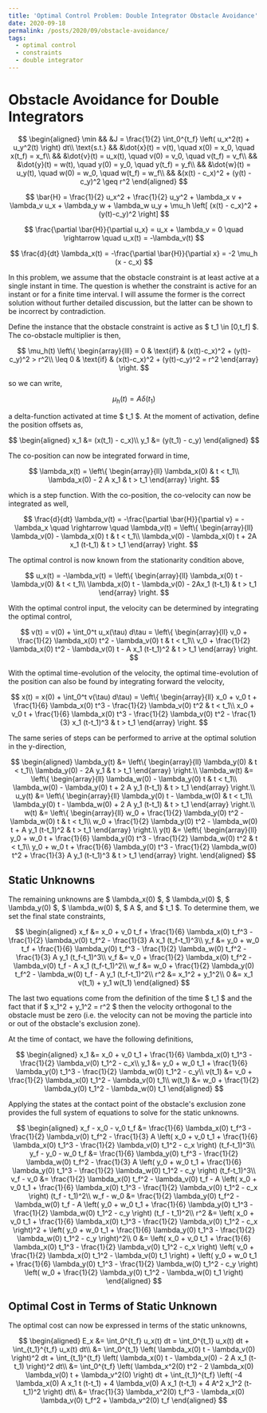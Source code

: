 ```yaml
---
title: 'Optimal Control Problem: Double Integrator Obstacle Avoidance'
date: 2020-09-18
permalink: /posts/2020/09/obstacle-avoidance/
tags:
  - optimal control
  - constraints
  - double integrator
---
```


# Obstacle Avoidance for Double Integrators

$$
  \begin{aligned}
    \min && &J = \frac{1}{2} \int_0^{t_f} \left( u_x^2(t) + u_y^2(t) \right) dt\\
    \text{s.t.} && &\dot{x}(t) = v(t), \quad x(0) = x_0, \quad x(t_f) = x_f\\
    && &\dot{v}(t) = u_x(t), \quad v(0) = v_0, \quad v(t_f) = v_f\\
    && &\dot{y}(t) = w(t), \quad y(0) = y_0, \quad y(t_f) = y_f\\
    && &\dot{w}(t) = u_y(t), \quad w(0) = w_0, \quad w(t_f) = w_f\\
    && &(x(t) - c_x)^2 + (y(t) - c_y)^2 \geq r^2
  \end{aligned}
$$

$$
  \bar{H} = \frac{1}{2} u_x^2 + \frac{1}{2} u_y^2 + \lambda_x v + \lambda_v u_x + \lambda_y w + \lambda_w u_y + \mu_h \left[ (x(t) - c_x)^2 + (y(t)-c_y)^2 \right]
$$

$$
  \frac{\partial \bar{H}}{\partial u_x} = u_x + \lambda_v = 0 \quad \rightarrow \quad u_x(t) = -\lambda_v(t)
$$

$$
  \frac{d}{dt} \lambda_x(t) = -\frac{\partial \bar{H}}{\partial x} = -2 \mu_h (x - c_x)
$$

In this problem, we assume that the obstacle constraint is at least active at a single instant in time.
The question is whether the constraint is active for an instant or for a finite time interval.
I will assume the former is the correct solution without further detailed discussion, but the latter can be shown to be incorrect by contradiction.

Define the instance that the obstacle constraint is active as \$ t_1 \in [0,t_f] \$.
The co-obstacle multiplier is then,

$$
  \mu_h(t) \left\{ \begin{array}{lll}
    = 0 & \text{if} & (x(t)-c_x)^2 + (y(t)-c_y)^2 > r^2\\
    \leq 0 & \text{if} & (x(t)-c_x)^2 + (y(t)-c_y)^2 = r^2
  \end{array} \right.
$$

so we can write,

$$
  \mu_h(t) = A \delta(t_1)
$$

a delta-function activated at time \$ t_1 \$.
At the moment of activation, define the position offsets as,

$$
  \begin{aligned}
    x_1 &= (x(t_1) - c_x)\\
    y_1 &= (y(t_1) - c_y)
  \end{aligned}
$$

The co-position can now be integrated forward in time,

$$
  \lambda_x(t) = \left\{ \begin{array}{ll}
    \lambda_x(0) & t < t_1\\
    \lambda_x(0) - 2 A x_1 & t > t_1
  \end{array} \right.
$$

which is a step function.
With the co-position, the co-velocity can now be integrated as well,

$$
  \frac{d}{dt} \lambda_v(t) = -\frac{\partial \bar{H}}{\partial v} = -\lambda_x \quad \rightarrow \quad \lambda_v(t) = \left\{ \begin{array}{ll}
    \lambda_v(0) - \lambda_x(0) t & t < t_1\\
    \lambda_v(0) - \lambda_x(0) t + 2A x_1 (t-t_1) & t > t_1
  \end{array} \right.
$$

The optimal control is now known from the stationarity condition above,

$$
  u_x(t) = -\lambda_v(t) = \left\{ \begin{array}{ll}
    \lambda_x(0) t - \lambda_v(0) & t < t_1\\
    \lambda_x(0) t - \lambda_v(0) - 2Ax_1 (t-t_1) & t > t_1
  \end{array} \right.
$$

With the optimal control input, the velocity can be determined by integrating the optimal control,

$$
  v(t) = v(0) + \int_0^t u_x(\tau) d\tau = \left\{ \begin{array}{ll}
    v_0 + \frac{1}{2} \lambda_x(0) t^2 - \lambda_v(0) t & t < t_1\\
    v_0 + \frac{1}{2} \lambda_x(0) t^2 - \lambda_v(0) t - A x_1 (t-t_1)^2 & t > t_1
  \end{array} \right.
$$

With the optimal time-evolution of the velocity, the optimal time-evolution of the position can also be found by integrating forward the velocity,

$$
  x(t) = x(0) + \int_0^t v(\tau) d\tau) = \left\{ \begin{array}{ll}
    x_0 + v_0 t + \frac{1}{6} \lambda_x(0) t^3 - \frac{1}{2} \lambda_v(0) t^2 & t < t_1\\
    x_0 + v_0 t + \frac{1}{6} \lambda_x(0) t^3 - \frac{1}{2} \lambda_v(0) t^2 - \frac{1}{3} x_1 (t-t_1)^3 & t > t_1
  \end{array} \right.
$$

The same series of steps can be performed to arrive at the optimal solution in the y-direction,

$$
  \begin{aligned}
    \lambda_y(t) &= \left\{ \begin{array}{ll}
      \lambda_y(0) & t < t_1\\
      \lambda_y(0) - 2A y_1 & t > t_1
    \end{array} \right.\\
    \lambda_w(t) &= \left\{ \begin{array}{ll}
      \lambda_w(0) - \lambda_y(0) t & t < t_1\\
      \lambda_w(0) - \lambda_y(0) t + 2 A y_1 (t-t_1) & t > t_1
    \end{array} \right.\\
    u_y(t) &= \left\{ \begin{array}{ll}
      \lambda_y(0) t - \lambda_w(0) & t < t_1\\
      \lambda_y(0) t - \lambda_w(0) + 2 A y_1 (t-t_1) & t > t_1
    \end{array} \right.\\
    w(t) &= \left\{ \begin{array}{ll}
      w_0 + \frac{1}{2} \lambda_y(0) t^2 - \lambda_w(0) t & t < t_1\\
      w_0 + \frac{1}{2} \lambda_y(0) t^2 - \lambda_w(0) t + A y_1 (t-t_1)^2 & t > t_1
    \end{array} \right.\\
    y(t) &= \left\{ \begin{array}{ll}
      y_0 + w_0 t + \frac{1}{6} \lambda_y(0) t^3 - \frac{1}{2} \lambda_w(0) t^2 & t < t_1\\
      y_0 + w_0 t + \frac{1}{6} \lambda_y(0) t^3 - \frac{1}{2} \lambda_w(0) t^2 + \frac{1}{3} A y_1 (t-t_1)^3 & t > t_1
    \end{array} \right.
  \end{aligned}
$$ 

## Static Unknowns

The remaining unknowns are \$ \lambda_x(0) \$, \$ \lambda_v(0) \$, \$ \lambda_y(0) \$, \$ \lambda_w(0) \$, \$ A \$, and \$ t_1 \$.
To determine them, we set the final state constraints,

$$
  \begin{aligned}
    x_f &= x_0 + v_0 t_f + \frac{1}{6} \lambda_x(0) t_f^3 - \frac{1}{2} \lambda_v(0) t_f^2 - \frac{1}{3} A x_1 (t_f-t_1)^3\\
    y_f &= y_0 + w_0 t_f + \frac{1}{6} \lambda_y(0) t_f^3 - \frac{1}{2} \lambda_w(0) t_f^2 - \frac{1}{3} A y_1 (t_f-t_1)^3\\
    v_f &= v_0 + \frac{1}{2} \lambda_x(0) t_f^2 - \lambda_v(0) t_f - A x_1 (t_f-t_1)^2\\
    w_f &= w_0 + \frac{1}{2} \lambda_y(0) t_f^2 - \lambda_w(0) t_f - A y_1 (t_f-t_1)^2\\
    r^2 &= x_1^2 + y_1^2\\
    0 &= x_1 v(t_1) + y_1 w(t_1)
  \end{aligned}
$$

The last two equations come from the definition of the time \$ t_1 \$ and the fact that if \$ x_1^2 + y_1^2 = r^2 \$ then the velocity orthogonal to the obstacle must be zero (i.e. the velocity can not be moving the particle into or out of the obstacle's exclusion zone).

At the time of contact, we have the following definitions,

$$
  \begin{aligned}
    x_1 &= x_0 + v_0 t_1 + \frac{1}{6} \lambda_x(0) t_1^3 - \frac{1}{2} \lambda_v(0) t_1^2 - c_x\\
    y_1 &= y_0 + w_0 t_1 + \frac{1}{6} \lambda_y(0) t_1^3 - \frac{1}{2} \lambda_w(0) t_1^2 - c_y\\
    v(t_1) &= v_0 + \frac{1}{2} \lambda_x(0) t_1^2 - \lambda_v(0) t_1\\
    w(t_1) &= w_0 + \frac{1}{2} \lambda_y(0) t_1^2 - \lambda_w(0) t_1
  \end{aligned}
$$

Applying the states at the contact point of the obstacle's exclusion zone provides the full system of equations to solve for the static unknowns.

$$
  \begin{aligned}
    x_f - x_0 - v_0 t_f &= \frac{1}{6} \lambda_x(0) t_f^3 - \frac{1}{2} \lambda_v(0) t_f^2 - \frac{1}{3} A \left( x_0 + v_0 t_1 + \frac{1}{6} \lambda_x(0) t_1^3 - \frac{1}{2} \lambda_v(0) t_1^2 - c_x \right) (t_f-t_1)^3\\
    y_f - y_0 - w_0 t_f &= \frac{1}{6} \lambda_y(0) t_f^3 - \frac{1}{2} \lambda_w(0) t_f^2 - \frac{1}{3} A \left( y_0 + w_0 t_1 + \frac{1}{6} \lambda_y(0) t_1^3 - \frac{1}{2} \lambda_w(0) t_1^2 - c_y \right) (t_f-t_1)^3\\
    v_f - v_0 &= \frac{1}{2} \lambda_x(0) t_f^2 - \lambda_v(0) t_f - A \left( x_0 + v_0 t_1 + \frac{1}{6} \lambda_x(0) t_1^3 - \frac{1}{2} \lambda_v(0) t_1^2 - c_x \right) (t_f - t_1)^2\\
    w_f - w_0 &= \frac{1}{2} \lambda_y(0) t_f^2 - \lambda_w(0) t_f - A \left( y_0 + w_0 t_1 + \frac{1}{6} \lambda_y(0) t_1^3 - \frac{1}{2} \lambda_w(0) t_1^2 - c_y \right) (t_f - t_1)^2\\
    r^2 &= \left( x_0 + v_0 t_1 + \frac{1}{6} \lambda_x(0) t_1^3 - \frac{1}{2} \lambda_v(0) t_1^2 - c_x \right)^2 + \left( y_0 + w_0 t_1 + \frac{1}{6} \lambda_y(0) t_1^3 - \frac{1}{2} \lambda_w(0) t_1^2 - c_y \right)^2\\
    0 &= \left( x_0 + v_0 t_1 + \frac{1}{6} \lambda_x(0) t_1^3 - \frac{1}{2} \lambda_v(0) t_1^2 - c_x \right) \left( v_0 + \frac{1}{2} \lambda_x(0) t_1^2 - \lambda_v(0) t_1 \right) + \left( y_0 + w_0 t_1 + \frac{1}{6} \lambda_y(0) t_1^3 - \frac{1}{2} \lambda_w(0) t_1^2 - c_y \right) \left( w_0 + \frac{1}{2} \lambda_y(0) t_1^2 - \lambda_w(0) t_1 \right)
  \end{aligned}
$$

## Optimal Cost in Terms of Static Unknown

The optimal cost can now be expressed in terms of the static unknowns,

$$
  \begin{aligned}
    E_x &= \int_0^{t_f} u_x(t) dt = \int_0^{t_1} u_x(t) dt + \int_{t_1}^{t_f} u_x(t) dt\\
    &= \int_0^{t_1} \left( \lambda_x(0) t - \lambda_v(0) \right)^2 dt + \int_{t_1}^{t_f} \left( \lambda_x(0) t - \lambda_v(0) - 2 A x_1 (t-t_1) \right)^2 dt\\
    &= \int_0^{t_f} \left( \lambda_x^2(0) t^2 - 2 \lambda_x(0) \lambda_v(0) t + \lambda_v^2(0) \right) dt + \int_{t_1}^{t_f} \left( -4 \lambda_x(0) A x_1 t (t-t_1) + 4 \lambda_v(0) A x_1 (t-t_1) + 4 A^2 x_1^2 (t-t_1)^2 \right) dt\\
    &= \frac{1}{3} \lambda_x^2(0) t_f^3 - \lambda_x(0) \lambda_v(0) t_f^2 + \lambda_v^2(0) t_f 
  \end{aligned}
$$
